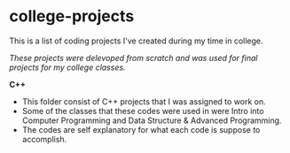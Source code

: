 # college-projects

This is a list of coding projects I've created during my time in college.

*These projects were delevoped from scratch and was used for final projects for my college classes.*

**C++**
- This folder consist of C++ projects that I was assigned to work on.
- Some of the classes that these codes were used in were Intro into Computer Programming and Data Structure & Advanced Programming.
- The codes are self explanatory for what each code is suppose to accomplish. 

